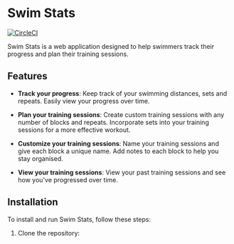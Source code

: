 # Swim Stats

[![CircleCI](https://circleci.com/gh/jamesdavies/swimstats.svg?style=svg)](https://circleci.com/gh/jamesdavies/swimstats)

Swim Stats is a web application designed to help swimmers track their progress and plan their training sessions.

## Features

- **Track your progress**: Keep track of your swimming distances, sets and repeats. Easily view your progress over time.

- **Plan your training sessions**: Create custom training sessions with any number of blocks and repeats. Incorporate sets into your training sessions for a more effective workout.

- **Customize your training sessions**: Name your training sessions and give each block a unique name. Add notes to each block to help you stay organised.

- **View your training sessions**: View your past training sessions and see how you've progressed over time.

## Installation

To install and run Swim Stats, follow these steps:

1. Clone the repository:

   
